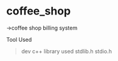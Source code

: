 # coffee_shop
->coffee shop billing system

Tool Used 
   >dev c++
library used
   >stdlib.h
   >stdio.h
    
